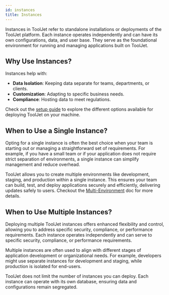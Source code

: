 ```yaml
---
id: instances
title: Instances 
---
```


Instances in ToolJet refer to standalone installations or deployments of the ToolJet platform. Each instance operates independently and can have its own configurations, data, and user base. They serve as the foundational environment for running and managing applications built on ToolJet.

## Why Use Instances?
Instances help with:

- **Data Isolation**: Keeping data separate for teams, departments, or clients.
- **Customization**: Adapting to specific business needs.
- **Compliance**: Hosting data to meet regulations.

Check out the [setup guide](https://docs.tooljet.com/docs/setup/) to explore the different options available for deploying ToolJet on your machine.

## When to Use a Single Instance?

Opting for a single instance is often the best choice when your team is starting out or managing a straightforward set of requirements. For example, if you have a small team or if your application does not require strict separation of environments, a single instance can simplify management and reduce overhead.

ToolJet allows you to create multiple environments like development, staging, and production within a single instance. This ensures your team can build, test, and deploy applications securely and efficiently, delivering updates safely to users. Checkout the [Multi-Environment](/docs/development-lifecycle/environment/self-hosted/multi-environment) doc for more details.

## When to Use Multiple Instances? 

Deploying multiple ToolJet instances offers enhanced flexibility and control, allowing you to address specific security, compliance, or performance requirements. Each instance operates independently and can serve to specific security, compliance, or performance requirements.

Multiple instances are often used to align with different stages of application development or organizational needs. For example, developers might use separate instances for development and staging, while production is isolated for end-users.

ToolJet does not limit the number of instances you can deploy. Each instance can operate with its own database, ensuring data and configurations remain segregated.